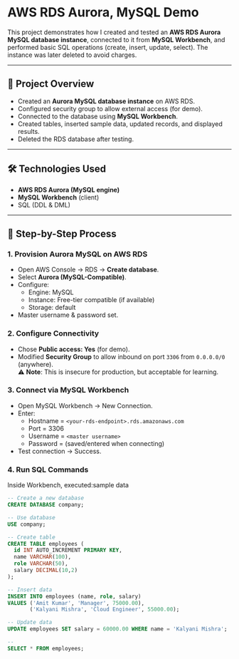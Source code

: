 # AWS RDS Aurora, MySQL Demo

This project demonstrates how I created and tested an **AWS RDS Aurora MySQL database instance**, connected to it from **MySQL Workbench**, and performed basic SQL operations (create, insert, update, select). The instance was later deleted to avoid charges.

---

## 🚀 Project Overview
- Created an **Aurora MySQL database instance** on AWS RDS.
- Configured security group to allow external access (for demo).
- Connected to the database using **MySQL Workbench**.
- Created tables, inserted sample data, updated records, and displayed results.
- Deleted the RDS database after testing.

---

## 🛠️ Technologies Used
- **AWS RDS Aurora (MySQL engine)**
- **MySQL Workbench** (client)
- SQL (DDL & DML)

---

## 📌 Step-by-Step Process

### 1. Provision Aurora MySQL on AWS RDS
- Open AWS Console → RDS → **Create database**.  
- Select **Aurora (MySQL-Compatible)**.  
- Configure:
  - Engine: MySQL
  - Instance: Free-tier compatible (if available)
  - Storage: default
- Master username & password set.

### 2. Configure Connectivity
- Chose **Public access: Yes** (for demo).
- Modified **Security Group** to allow inbound on port `3306` from `0.0.0.0/0` (anywhere).  
  ⚠️ **Note**: This is insecure for production, but acceptable for learning.

### 3. Connect via MySQL Workbench
- Open MySQL Workbench → New Connection.  
- Enter:
  - Hostname = `<your-rds-endpoint>.rds.amazonaws.com`
  - Port = 3306
  - Username = `<master username>`
  - Password = (saved/entered when connecting)
- Test connection → Success.

### 4. Run SQL Commands
Inside Workbench, executed:sample data 

```sql
-- Create a new database
CREATE DATABASE company;

-- Use database
USE company;

-- Create table
CREATE TABLE employees (
  id INT AUTO_INCREMENT PRIMARY KEY,
  name VARCHAR(100),
  role VARCHAR(50),
  salary DECIMAL(10,2)
);

-- Insert data
INSERT INTO employees (name, role, salary)
VALUES ('Amit Kumar', 'Manager', 75000.00),
       ('Kalyani Mishra', 'Cloud Engineer', 55000.00);

-- Update data
UPDATE employees SET salary = 60000.00 WHERE name = 'Kalyani Mishra';

-- 
SELECT * FROM employees;

